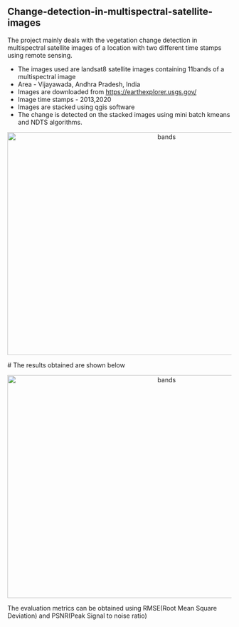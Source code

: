 ## Change-detection-in-multispectral-satellite-images

The project mainly deals with the vegetation change detection in multispectral satellite images of a location with two different time stamps using remote sensing.
 * The images used are landsat8 satellite images containing 11bands of a multispectral image
 * Area - Vijayawada, Andhra Pradesh, India 
 * Images are downloaded from https://earthexplorer.usgs.gov/ 
 * Image time stamps - 2013,2020
 * Images are stacked using qgis software
 * The change is detected on the stacked images using mini batch kmeans and NDTS algorithms.
 <p align="center">
<img src="https://user-images.githubusercontent.com/79441278/178034358-8200d0ca-0a15-41db-95b1-8c928099dd75.png" width="700" height="500" alt="bands"/>
</p>
# The results obtained are shown below
<p align="center">
<img src="https://user-images.githubusercontent.com/79441278/178034650-5730d84e-818f-449f-b97a-018d5fbdf4ed.png" width="700" height="500" alt="bands"/>
</p>
The evaluation metrics can be obtained using RMSE(Root Mean Square Deviation) and PSNR(Peak Signal to noise ratio)

